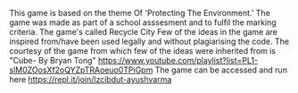 This game is based on the theme Of 'Protecting The Environment.' The game was made as part of a school asssesment and to fulfil the marking criteria.
The game's called Recycle City
Few of the ideas in the game are inspired from/have been used legally and without plagiarising the code. The courtesy of the game from which few of the ideas were inherited from is "Cube- By Bryan Tong"
https://www.youtube.com/playlist?list=PL1-slM0ZOosXf2oQYZpTRAoeuo0TPiGpm
The game can be accessed and run here
https://repl.it/join/lzcibdut-ayushvarma
